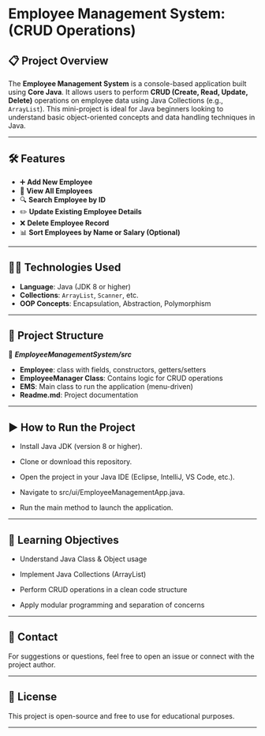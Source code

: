 # Employee Management System: (CRUD Operations)

## 📋 Project Overview

The **Employee Management System** is a console-based application built using **Core Java**. It allows users to perform **CRUD (Create, Read, Update, Delete)** operations on employee data using Java Collections (e.g., `ArrayList`). This mini-project is ideal for Java beginners looking to understand basic object-oriented concepts and data handling techniques in Java.

---

## 🛠️ Features

- ➕ **Add New Employee**
- 📄 **View All Employees**
- 🔍 **Search Employee by ID**
- ✏️ **Update Existing Employee Details**
- ❌ **Delete Employee Record**
- 📊 **Sort Employees by Name or Salary (Optional)**

---

## 🧑‍💻 Technologies Used

- **Language**: Java (JDK 8 or higher)
- **Collections**: `ArrayList`, `Scanner`, etc.
- **OOP Concepts**: Encapsulation, Abstraction, Polymorphism

---

## 📂 Project Structure
📁 ***EmployeeManagementSystem/src***
- **Employee**: class with fields, constructors, getters/setters
- **EmployeeManager Class**: Contains logic for CRUD operations
- **EMS**: Main class to run the application (menu-driven)
- **Readme.md**: Project documentation

---

## ▶️ How to Run the Project
- Install Java JDK (version 8 or higher).

- Clone or download this repository.

- Open the project in your Java IDE (Eclipse, IntelliJ, VS Code, etc.).

- Navigate to src/ui/EmployeeManagementApp.java.

- Run the main method to launch the application.

---

## 📌 Learning Objectives
- Understand Java Class & Object usage

- Implement Java Collections (ArrayList)

- Perform CRUD operations in a clean code structure

- Apply modular programming and separation of concerns

---

## 📧 Contact
For suggestions or questions, feel free to open an issue or connect with the project author.

---

## 📄 License
This project is open-source and free to use for educational purposes.

---


